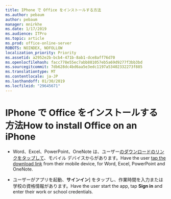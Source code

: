 ```yaml
---
title: IPhone で Office をインストールする方法
ms.author: pebaum
author: pebaum
manager: mnirkhe
ms.date: 1/17/2019
ms.audience: ITPro
ms.topic: article
ms.prod: office-online-server
ROBOTS: NOINDEX, NOFOLLOW
localization_priority: Priority
ms.assetid: a2952e2b-bcb4-471b-8ab1-dce8aff76d70
ms.openlocfilehash: facc778e55ec7abb881057eb5a69d9277f3bb3bd
ms.sourcegitcommit: 7db628dc4bd6aa5e3edc1197a53402332273f885
ms.translationtype: MT
ms.contentlocale: ja-JP
ms.lasthandoff: 01/30/2019
ms.locfileid: "29645671"
---
```

# <a name="how-to-install-office-on-an-iphone"></a><span data-ttu-id="4b8c4-102">IPhone で Office をインストールする方法</span><span class="sxs-lookup"><span data-stu-id="4b8c4-102">How to install Office on an iPhone</span></span>


- <span data-ttu-id="4b8c4-103">Word、Excel、PowerPoint、OneNote は、ユーザー[のダウンロードのリンクをタップして](https://support.office.com/article/9df6d10c-7281-4671-8666-6ca8e339b628?wt.mc_id=Alchemy_ClientDIA)、モバイル デバイスからがあります。</span><span class="sxs-lookup"><span data-stu-id="4b8c4-103">Have the user [tap the download link](https://support.office.com/article/9df6d10c-7281-4671-8666-6ca8e339b628?wt.mc_id=Alchemy_ClientDIA) from their mobile device, for Word, Excel, PowerPoint and OneNote.</span></span> 
    
- <span data-ttu-id="4b8c4-104">ユーザーがアプリを起動、**サインイン**] をタップし、作業時間を入力または学校の資格情報があります。</span><span class="sxs-lookup"><span data-stu-id="4b8c4-104">Have the user start the app, tap **Sign in** and enter their work or school credentials.</span></span> 
    

